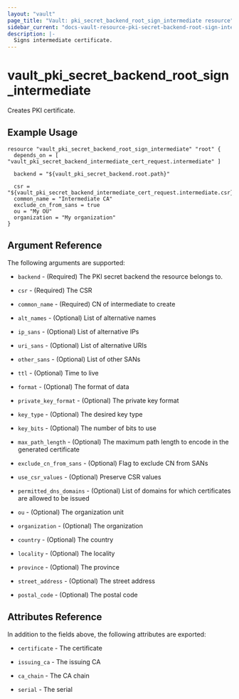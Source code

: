 ```yaml
---
layout: "vault"
page_title: "Vault: pki_secret_backend_root_sign_intermediate resource"
sidebar_current: "docs-vault-resource-pki-secret-backend-root-sign-intermediate"
description: |-
  Signs intermediate certificate.
---
```


# vault\_pki\_secret\_backend\_root\_sign\_intermediate

Creates PKI certificate.

## Example Usage

```hcl
resource "vault_pki_secret_backend_root_sign_intermediate" "root" {
  depends_on = [ "vault_pki_secret_backend_intermediate_cert_request.intermediate" ]

  backend = "${vault_pki_secret_backend.root.path}"

  csr = "${vault_pki_secret_backend_intermediate_cert_request.intermediate.csr}"
  common_name = "Intermediate CA"
  exclude_cn_from_sans = true
  ou = "My OU"
  organization = "My organization"
}
```

## Argument Reference

The following arguments are supported:

* `backend` - (Required) The PKI secret backend the resource belongs to.

* `csr` - (Required) The CSR

* `common_name` - (Required) CN of intermediate to create

* `alt_names` - (Optional) List of alternative names

* `ip_sans` - (Optional) List of alternative IPs

* `uri_sans` - (Optional) List of alternative URIs

* `other_sans` - (Optional) List of other SANs

* `ttl` - (Optional) Time to live

* `format` - (Optional) The format of data

* `private_key_format` - (Optional) The private key format

* `key_type` - (Optional) The desired key type

* `key_bits` - (Optional) The number of bits to use

* `max_path_length` - (Optional) The maximum path length to encode in the generated certificate

* `exclude_cn_from_sans` - (Optional) Flag to exclude CN from SANs

* `use_csr_values` - (Optional) Preserve CSR values

* `permitted_dns_domains` - (Optional) List of domains for which certificates are allowed to be issued

* `ou` - (Optional) The organization unit

* `organization` - (Optional) The organization

* `country` - (Optional) The country

* `locality` - (Optional) The locality

* `province` - (Optional) The province

* `street_address` - (Optional) The street address

* `postal_code` - (Optional) The postal code

## Attributes Reference

In addition to the fields above, the following attributes are exported:

* `certificate` - The certificate

* `issuing_ca` - The issuing CA

* `ca_chain` - The CA chain

* `serial` - The serial
